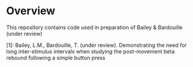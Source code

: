 # Overview

This repository contains code used in preparation of Bailey & Bardouille (under review)

[1]: Bailey, L.M., Bardouille, T. (under review). Demonstrating the need for long inter-stimulus intervals when studying the post-movement beta rebound following a simple button press
